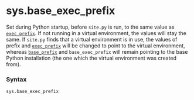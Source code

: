 # sys.base_exec_prefix

Set during Python startup, before `site.py` is run, to the same value as [`exec_prefix`](/modules/sys/exec_prefix.md). If not running in a virtual environment, the values will stay the same. If `site.py` finds that a virtual environment is in use, the values of prefix and [`exec_prefix`](/modules/sys/exec_prefix.md) will be changed to point to the virtual environment, whereas [`base_prefix`](/modules/sys/base_prefix.md) and `base_exec_prefix` will remain pointing to the base Python installation (the one which the virtual environment was created from).

### Syntax

```python
sys.base_exec_prefix
```